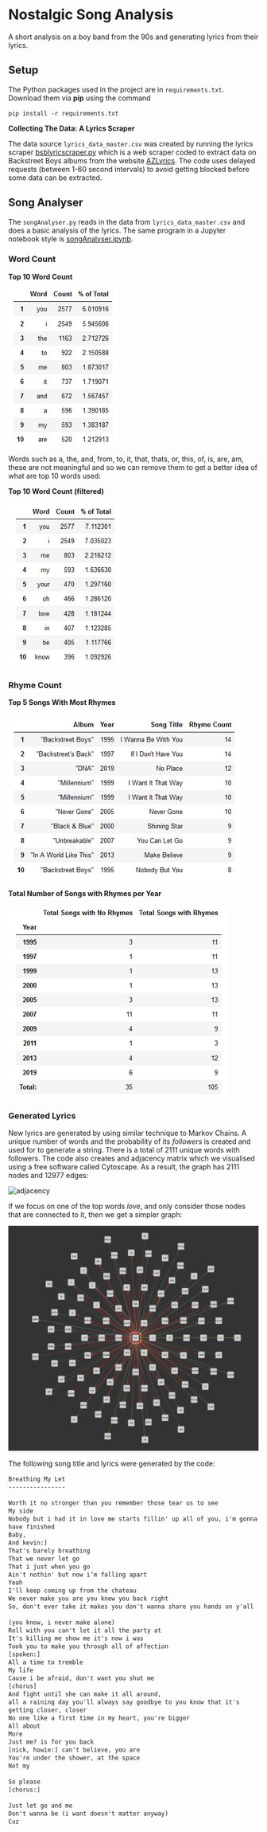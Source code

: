# Nostalgic Song Analysis

A short analysis on a boy band from the 90s and generating lyrics from their lyrics.

## Setup

The Python packages used in the project are in `requirements.txt`. Download them via **pip** using the command

```
pip install -r requirements.txt
```

**Collecting The Data: A Lyrics Scraper**

The data source `lyrics_data_master.csv` was created by running the lyrics scraper [bsblyricscraper.py](bsblyricscraper.py) which is a web scraper coded to extract data on Backstreet Boys albums from the website [AZLyrics](https://www.azlyrics.com/). The code uses delayed requests (between 1-60 second intervals) to avoid getting blocked before some data can be extracted.

## Song Analyser

The `songAnalyser.py` reads in the data from `lyrics_data_master.csv` and does a basic analysis of the lyrics. The same program in a Jupyter notebook style is [songAnalyser.ipynb](songAnalyser.ipynb).

### Word Count

**Top 10 Word Count**

![top 10 words count](examples/word_count.PNG)

Words such as a, the, and, from, to, it, that, thats, or, this, of, is, are, am, these are not meaningful and so we can remove them to get a better idea of what are top 10 words used:

**Top 10 Word Count (filtered)**

![top 10 words count filtered](examples/word_count_filtered.PNG)

### Rhyme Count
**Top 5 Songs With Most Rhymes**

![top 5 rhyming songs](examples/rhyme_count.PNG)

**Total Number of Songs with Rhymes per Year**

![rhyming songs per year](examples/rhyme_count_years.PNG)

### Generated Lyrics

New lyrics are generated by using similar technique to Markov Chains. A unique number of words and the probability of its _followers_ is created and used for to generate a string. There is a total of 2111 unique words with followers. The code also creates and adjacency matrix which we visualised using a free software called Cytoscape. As a result, the graph has 2111 nodes and 12977 edges:

![adjacency](examples/graphs_away.svg)

If we focus on one of the top words _love_, and only consider those nodes that are connected to it, then we get a simpler graph:

![adjacency](examples/love_zoom.svg)


The following song title and lyrics were generated by the code:

	Breathing My Let
	----------------
	
	Worth it no stronger than you remember those tear us to see
	My side
	Nobody but i had it in love me starts fillin' up all of you, i'm gonna have finished
	Baby,
	And kevin:]
	That's barely breathing
	That we never let go
	That i just when you go
	Ain't nothin' but now i’m falling apart
	Yeah
	I'll keep coming up from the chateau
	We never make you are you knew you back right
	So, don't ever take it makes you don't wanna share you hands on y'all

	(you know, i never make alone)
	Roll with you can't let it all the party at
	It's killing me show me it's now i was
	Took you to make you through all of affection
	[spoken:]
	All a time to tremble
	My life
	Cause i be afraid, don't want you shut me
	[chorus]
	And fight until she can make it all around,
	all a raining day you'll always say goodbye to you know that it's getting closer, closer
	No one like a first time in my heart, you're bigger
	All about
	More
	Just me? is for you back
	[nick, howie:] can't believe, you are
	You're under the shower, at the space
	Not my

	So please
	[chorus:]

	Just let go and me
	Don't wanna be (i want doesn't matter anyway)
	Cuz

